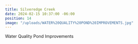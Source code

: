 ```yaml
---
title: Silveredge Creek
date: 2024-02-15 10:37:00 -06:00
position: 14
image: "/uploads/WATER%20QUALITY%20POND%20IMPROVEMENTS.jpg"
---
```


Water Quality Pond Improvements